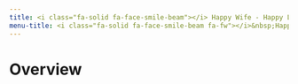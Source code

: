 ```yaml
---
title: <i class="fa-solid fa-face-smile-beam"></i> Happy Wife - Happy Life
menu-title: <i class="fa-solid fa-face-smile-beam fa-fw"></i>&nbsp;Happy Wife...
---
```

# Overview
# 
